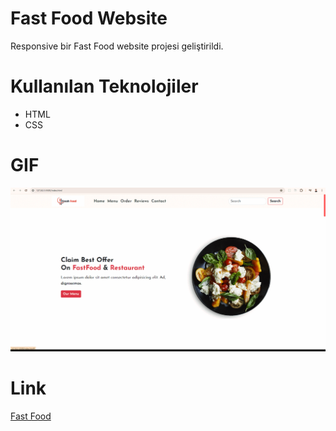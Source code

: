# Fast Food Website

Responsive bir Fast Food website projesi geliştirildi.

# Kullanılan Teknolojiler

- HTML
- CSS

# GIF

![](images/GIF.gif)

# Link

[Fast Food](https://662a8e82e8b007201be145b5--startling-meerkat-3e639e.netlify.app/)
